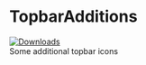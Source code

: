 # TopbarAdditions
[![Downloads](https://img.shields.io/github/downloads/SecretFox/TopbarAdditions/total)](https://github.com/SecretFox/TopbarAdditions/releases)  
Some additional topbar icons  
